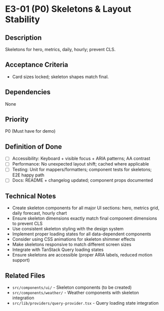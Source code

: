 # E3-01 (P0) Skeletons & Layout Stability

## Description
Skeletons for hero, metrics, daily, hourly; prevent CLS.

## Acceptance Criteria

* Card sizes locked; skeleton shapes match final.

## Dependencies
None

## Priority
P0 (Must have for demo)

## Definition of Done
- [ ] Accessibility: Keyboard + visible focus + ARIA patterns; AA contrast
- [ ] Performance: No unexpected layout shift; cached where applicable
- [ ] Testing: Unit for mappers/formatters; component tests for skeletons; E2E happy path
- [ ] Docs: README + changelog updated; component props documented

## Technical Notes
- Create skeleton components for all major UI sections: hero, metrics grid, daily forecast, hourly chart
- Ensure skeleton dimensions exactly match final component dimensions to prevent CLS
- Use consistent skeleton styling with the design system
- Implement proper loading states for all data-dependent components
- Consider using CSS animations for skeleton shimmer effects
- Make skeletons responsive to match different screen sizes
- Integrate with TanStack Query loading states
- Ensure skeletons are accessible (proper ARIA labels, reduced motion support)

## Related Files
- `src/components/ui/` - Skeleton components (to be created)
- `src/components/weather/` - Weather components with skeleton integration
- `src/lib/providers/query-provider.tsx` - Query loading state integration
